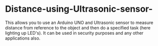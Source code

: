 # Distance-using-Ultrasonic-sensor-

This allows you to use an Arduino UNO and Ultrasonic sensor to measure distance from reference to the object and then do a specified task (here lighting up LED's).
It can be used in security purposes and any other applications also.
